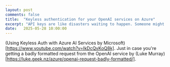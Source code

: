 ```yaml
---
layout: post
comments: false
title:  "Keyless authentication for your OpenAI services on Azure"
excerpt: "API keys are like disasters waiting to happen. Someone might share it on email, chat or write it down, meaning the key may get compromised. Then, you end up with a big bill because of a compromised key."
date:   2025-05-28 10:00:00
---
```


(Using Keyless Auth with Azure AI Services by Microsoft)[https://www.youtube.com/watch?v=IkDcQvKoQ8k].
Just in case you're getting a badly formatted request from the OpenAI service by (Luke Murray)[https://luke.geek.nz/azure/openai-request-badly-formatted/].
